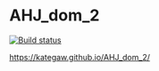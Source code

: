 # AHJ_dom_2
 
[![Build status](https://ci.appveyor.com/api/projects/status/wfcgh30gjjc8064a?svg=true)](https://ci.appveyor.com/project/KateGaw/ahj-dom-2)

https://kategaw.github.io/AHJ_dom_2/
